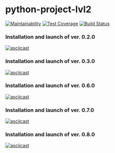 # python-project-lvl2
[![Maintainability](https://api.codeclimate.com/v1/badges/2c76c4d46201f8b81071/maintainability)](https://codeclimate.com/github/Roman-Sergeichuk/python-project-lvl2/maintainability)
[![Test Coverage](https://api.codeclimate.com/v1/badges/2c76c4d46201f8b81071/test_coverage)](https://codeclimate.com/github/Roman-Sergeichuk/python-project-lvl2/test_coverage)
[![Build Status](https://travis-ci.com/Roman-Sergeichuk/python-project-lvl2.svg?branch=master)](https://travis-ci.com/Roman-Sergeichuk/python-project-lvl2)
### Installation and launch of ver. 0.2.0
[![asciicast](https://asciinema.org/a/K8boCpiqYoRy43558lYZgHVL5.svg)](https://asciinema.org/a/K8boCpiqYoRy43558lYZgHVL5)
### Installation and launch of ver. 0.3.0
[![asciicast](https://asciinema.org/a/lnx778SwegompC8b2BglCv6Bg.svg)](https://asciinema.org/a/lnx778SwegompC8b2BglCv6Bg)
### Installation and launch of ver. 0.6.0
[![asciicast](https://asciinema.org/a/aXZUSMTO3EkV0ZCoP4ZF0MPro.svg)](https://asciinema.org/a/aXZUSMTO3EkV0ZCoP4ZF0MPro)
### Installation and launch of ver. 0.7.0
[![asciicast](https://asciinema.org/a/re3mYpXMpAhUd3XBDLErwcr45.svg)](https://asciinema.org/a/re3mYpXMpAhUd3XBDLErwcr45)
### Installation and launch of ver. 0.8.0
[![asciicast](https://asciinema.org/a/FqJebaSELiPY5jhD8DBmZCPre.svg)](https://asciinema.org/a/FqJebaSELiPY5jhD8DBmZCPre)